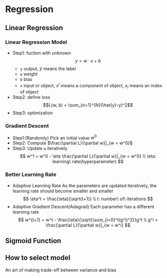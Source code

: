 # Regression
## Linear Regression
### Linear Regression Model
 - Step1: fuction with unknown
  $$y = w\cdot x + b$$
   - `y` output, $\hat{y}$ means the label
   - `w` weight
   - `b` bias
   - `x` input or object, $x^i$ means a component of object, $x_i$ means an index of object
 - Step2: define loss
  $$L(w, b) = \sum_{n=1}^{N}(\hat{y}-y)^2$$
 - Step3: optimization

### Gradient Descent
 - Step1:(Randomly) Pick an initial value $w^0$
 - Step2: Compute $\frac{\partial L}{\partial w}|_{w = w^0}$
 - Step3: Update `w` iteratively
  $$
  w^1 = w^0 - \eta \frac{\partial L}{\partial w}|_{w = w^0} \\
  \eta: learning\ rate(hyperparameter)
  $$

### Better Learning Rate
 - Adaptive Learning Rate
  As the parameters are updated iteratively, the  learning rate should become smaller and smaller
  $$
  \eta^t = \frac{\eta}{\sqrt{t+1}} \\
  t: number\ of\ iterations
  $$
 - Adaptive Gradient Descent(Adagrad)
  Each parameter has a different learning rate
  $$
  w^{t+1} = w^t - \frac{\eta}{\sqrt{\sum_{i=0}^t(g^i)^2}}g^t \\
  g^i = \frac{\partial L}{\partial w}|_{w = w^i}
  $$

## Sigmoid Function

## How to select model
An art of making trade-off between variance and bias